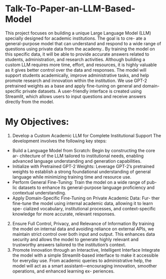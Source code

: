 # Talk-To-Paper-an-LLM-Based-Model
This project focuses on building a unique Large Language Model (LLM) specially designed for academic institutions. The goal is to cre- ate a general-purpose model that can understand and respond to a wide range of questions using private data from the academy.. By training the model on this specific data, it will be able to provide accurate answers related to students, administration, and research activities. Although
building a custom LLM requires more time, effort, and resources, it is highly valuable as it gives better control over the data and responses. The model will support students academically, improve administrative
tasks, and help promote research and innovation within the institution. We use GPT-2 pretrained weights as a base and apply fine-tuning on general and domain-specific private datasets. A user-friendly interface
is created using Streamlit, which allows users to input questions and receive answers directly from the model.

# My Objectives:
1. Develop a Custom Academic LLM for Complete Institutional Support The development involves the following key steps:
  - Build a Language Model from Scratch: Begin by constructing the core ar-
  chitecture of the LLM tailored to institutional needs, enabling advanced language
  understanding and generation capabilities.
  - Initialize with Pretrained GPT-2 Weights: Leverage GPT-2’s pretrained
  weights to establish a strong foundational understanding of general language
  while minimizing training time and resource use.
  - Perform General Fine-Tuning: Train the model on a wide range of pub-
  lic datasets to enhance its general-purpose language proficiency and contextual
  understanding.
  - Apply Domain-Specific Fine-Tuning on Private Academic Data: Fur-
  ther fine-tune the model using internal academic data, allowing it to learn spe-
  cialized vocabulary, institutional processes, and context-specific knowledge for more accurate, relevant responses.

2. Ensure Full Control, Privacy, and Relevance of Information By training the
model on internal data and avoiding reliance on external APIs, we maintain strict
control over both input and output. This enhances data security and allows the
model to generate highly relevant and trustworthy answers tailored to the institution’s
context.
3. Promote Innovation through an Interactive, Intelligent Interface Integrate
the model with a simple Streamlit-based interface to make it accessible for everyday
use. From academic queries to administrative help, the model will act as a smart
assistant—encouraging innovation, smoother operations, and enhanced learning ex-
periences.
